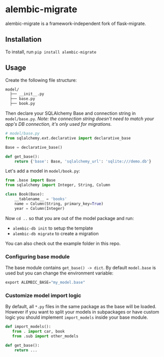 alembic-migrate
=============

alembic-migrate is a framework-independent fork of flask-migrate.

Installation
------------

To install, run `pip install alembic-migrate`

Usage
-----

Create the following file structure:

```bash
model/
  ├── __init__.py
  ├── base.py
  ├── book.py 
```

Then declare your SQLAlchemy Base and connection string in `model/base.py`.
*Note: the connection string doesn't need to match your
app's DB connection, it's only used for migrations.*

```python
# model/base.py
from sqlalchemy.ext.declarative import declarative_base

Base = declarative_base()

def get_base():
    return {'base': Base, 'sqlalchemy_url': 'sqlite:///demo.db'}
```

Let's add a model in `model/book.py`:
```python
from .base import Base
from sqlalchemy import Integer, String, Column

class Book(Base):
    __tablename__ = 'books'
    name = Column(String, primary_key=True)
    year = Column(Integer)
```

Now `cd ..` so that you are out of the model package and run:
* `alembic-db init` to setup the template
* `alembic-db migrate` to create a migration

You can also check out the example folder in this repo.

### Configuring base module

The base module contains `get_base() -> dict`. By default `model.base` is used but you can change the environment variable:
```python
export ALEMBIC_BASE="my_model.base"
```

### Customize model import logic

By default, all `*.py` files in the same package as the base will be loaded.
However if you want to split your models in subpackages or have custom logic
you should implement `import_models` inside your base module.

```python
def import_models():
   from . import car, book
   from .sub import other_models

def get_base():
    return ...
```